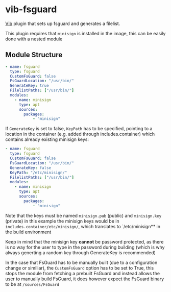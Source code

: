 
# vib-fsguard

[Vib](https://github.com/vanilla-os/vib) plugin that sets up fsguard and generates a filelist.

This plugin requires that `minisign` is installed in the image, this can be easily done with a nested module

## Module Structure

```yaml
- name: fsguard
  type: fsguard
  CustomFsGuard: false
  FsGuardLocation: "/usr/bin/"
  GenerateKey: true
  FilelistPaths: ["/usr/bin/"]
  modules:
    - name: minisign
      type: apt
      sources:
        packages:
            - "minisign"
```

If `GenerateKey` is set to false, `KeyPath` has to be specified, pointing to a location in the container (e.g. added through includes.container) which contains already existing minisign keys:

```yaml
- name: fsguard
  type: fsguard
  CustomFsGuard: false
  FsGuardLocation: "/usr/bin/"
  GenerateKey: false
  KeyPath: "/etc/minisign/"
  FilelistPaths: ["/usr/bin/"]
  modules:
    - name: minisign
      type: apt
      sources:
        packages:
            - "minisign" 
```

Note that the keys must be named `minisign.pub` (public) and `minisign.key` (private) in this example the minisign keys would be in `includes.container/etc/minisign/`, which translates to `/etc/minisign** in the build environment

Keep in mind that the minisign key **cannot** be password protected, as there is no way for the user to type in the password during building (which is why always generting a random key through GenerateKey is recommended)

In the case that FsGuard has to be manually built (due to a configuration change or similiar), the `CustomFsGuard` option has to be set to True, this stops the module from fetching a prebuilt FsGuard and instead allows the user to manually build FsGuard, it does however expect the FsGuard binary to be at `/sources/FsGuard`

